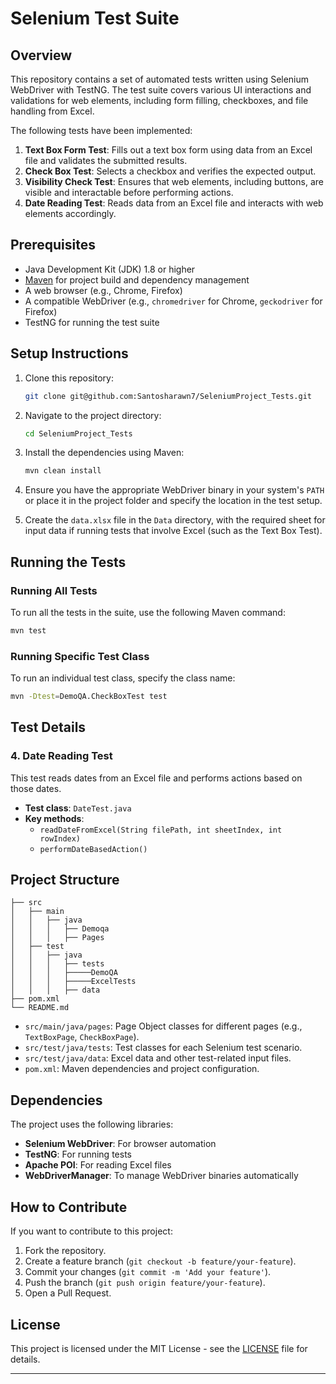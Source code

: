# Selenium Test Suite

## Overview
This repository contains a set of automated tests written using Selenium WebDriver with TestNG. The test suite covers various UI interactions and validations for web elements, including form filling, checkboxes, and file handling from Excel.

The following tests have been implemented:
1. **Text Box Form Test**: Fills out a text box form using data from an Excel file and validates the submitted results.
2. **Check Box Test**: Selects a checkbox and verifies the expected output.
3. **Visibility Check Test**: Ensures that web elements, including buttons, are visible and interactable before performing actions.
4. **Date Reading Test**: Reads data from an Excel file and interacts with web elements accordingly.

## Prerequisites
- Java Development Kit (JDK) 1.8 or higher
- [Maven](https://maven.apache.org/) for project build and dependency management
- A web browser (e.g., Chrome, Firefox)
- A compatible WebDriver (e.g., `chromedriver` for Chrome, `geckodriver` for Firefox)
- TestNG for running the test suite

## Setup Instructions

1. Clone this repository:
    ```bash
    git clone git@github.com:Santosharawn7/SeleniumProject_Tests.git
    ```

2. Navigate to the project directory:
    ```bash
    cd SeleniumProject_Tests
    ```

3. Install the dependencies using Maven:
    ```bash
    mvn clean install
    ```

4. Ensure you have the appropriate WebDriver binary in your system's `PATH` or place it in the project folder and specify the location in the test setup.

5. Create the `data.xlsx` file in the `Data` directory, with the required sheet for input data if running tests that involve Excel (such as the Text Box Test).

## Running the Tests

### Running All Tests
To run all the tests in the suite, use the following Maven command:
```bash
mvn test
```

### Running Specific Test Class
To run an individual test class, specify the class name:
```bash
mvn -Dtest=DemoQA.CheckBoxTest test
```

## Test Details


### 4. **Date Reading Test**
This test reads dates from an Excel file and performs actions based on those dates.

- **Test class**: `DateTest.java`
- **Key methods**:
    - `readDateFromExcel(String filePath, int sheetIndex, int rowIndex)`
    - `performDateBasedAction()`

## Project Structure

```
├── src
│   ├── main
│   │   ├── java
│   │   │   ├── Demoqa
│   │   │   ├── Pages
│   ├── test
│   │   ├── java
│   │   │   ├── tests
│   │   │   ├─────DemoQA
│   │   │   ├─────ExcelTests       
│   │   │   ├── data
├── pom.xml
└── README.md
```

- `src/main/java/pages`: Page Object classes for different pages (e.g., `TextBoxPage`, `CheckBoxPage`).
- `src/test/java/tests`: Test classes for each Selenium test scenario.
- `src/test/java/data`: Excel data and other test-related input files.
- `pom.xml`: Maven dependencies and project configuration.

## Dependencies
The project uses the following libraries:
- **Selenium WebDriver**: For browser automation
- **TestNG**: For running tests
- **Apache POI**: For reading Excel files
- **WebDriverManager**: To manage WebDriver binaries automatically

## How to Contribute
If you want to contribute to this project:
1. Fork the repository.
2. Create a feature branch (`git checkout -b feature/your-feature`).
3. Commit your changes (`git commit -m 'Add your feature'`).
4. Push the branch (`git push origin feature/your-feature`).
5. Open a Pull Request.

## License
This project is licensed under the MIT License - see the [LICENSE](LICENSE) file for details.

---